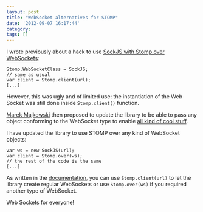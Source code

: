 ```yaml
---
layout: post
title: "WebSocket alternatives for STOMP"
date: '2012-09-07 16:17:44'
category: 
tags: []
---
```


I wrote previously about a hack to use [SockJS with Stomp over WebSockets][previous]:

<pre><code class='javascript'>Stomp.WebSocketClass = SockJS;
// same as usual
var client = Stomp.client(url);
[...]
</code></pre>

However, this was ugly and of limited use: the instantiation of the Web Socket was still done inside <code>Stomp.client()</code> function.

[Marek Majkowski][majek] then proposed to update the library to be able to pass any object conforming to the WebSocket type to enable [all kind of cool stuff][rabbitmq].

I have updated the library to use STOMP over any kind of WebSocket objects:

<pre><code class='javascript'>var ws = new SockJS(url);
var client = Stomp.over(ws);
// the rest of the code is the same
[...]
</code></pre>

As written in the [documentation][alt], you can use `Stomp.client(url)` to let the library create regular WebSockets or use `Stomp.over(ws)` if you required another type of WebSocket.

Web Sockets for everyone!

[previous]: /weblog/2012/06/05/using-sockjs-with-stomp-over-web-sockets/
[alt]: /stomp-websocket/doc/#alternative
[majek]: https://github.com/majek
[rabbitmq]: https://www.rabbitmq.com/blog/2012/02/23/how-to-compose-apps-using-websockets/